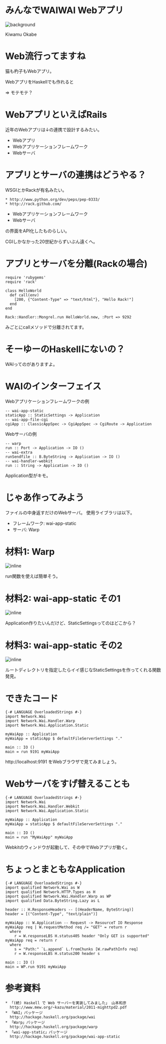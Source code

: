 # みんなでWAIWAI Webアプリ
![background](debian.png)

Kiwamu Okabe

# Web流行ってますね

猫も杓子もWebアプリ。

WebアプリをHaskellでも作れると

=> モテモテ？

# WebアプリといえばRails

近年のWebアプリは↓の連携で設計するみたい。

* Webアプリ
* Webアプリケーションフレームワーク
* Webサーバ

# アプリとサーバの連携はどうやる？

WSGIとかRackが有名みたい。

~~~
* http://www.python.org/dev/peps/pep-0333/
* http://rack.github.com/
~~~

* Webアプリケーションフレームワーク
* Webサーバ

の界面をAPI化したものらしい。

CGIしかなかった20世紀からずいぶん遠くへ。

# アプリとサーバを分離(Rackの場合)

~~~ {.ruby}
require 'rubygems'
require 'rack'

class HelloWorld
  def call(env)
    [200, {"Content-Type" => "text/html"}, "Hello Rack!"]
  end
end

Rack::Handler::Mongrel.run HelloWorld.new, :Port => 9292
~~~

みごとにcallメソッドで分離されてます。

# そーゆーのHaskellにないの？

WAIってのがありますよ。

# WAIのインターフェイス

Webアプリケーションフレームワークの例

~~~ {.haskell}
-- wai-app-static
staticApp :: StaticSettings -> Application
-- wai-app-file-cgi
cgiApp :: ClassicAppSpec -> CgiAppSpec -> CgiRoute -> Application
~~~

Webサーバの例

~~~ {.haskell}
-- warp
run :: Port -> Application -> IO ()
-- wai-extra
runSendfile :: B.ByteString -> Application -> IO ()
-- wai-handler-webkit
run :: String -> Application -> IO ()
~~~

Application型がキモ。

# じゃあ作ってみよう

ファイルの中身返すだけのWebサーバ。
使用ライブラリは以下。

* フレームワーク: wai-app-static
* サーバ: Warp

# 材料1: Warp

![inline](warp_api.png)

run関数を使えば簡単そう。

# 材料2: wai-app-static その1

![inline](staticApp.png)

Application作りたいんだけど、StaticSettingsってのはどこから？

# 材料3: wai-app-static その2

![inline](defaultFileServerSettings.png)

ルートディレクトリを指定したらイイ感じなStaticSettingsを作ってくれる関数発見。

# できたコード

~~~ {.haskell}
{-# LANGUAGE OverloadedStrings #-}
import Network.Wai
import Network.Wai.Handler.Warp
import Network.Wai.Application.Static

myWaiApp :: Application
myWaiApp = staticApp $ defaultFileServerSettings "."

main :: IO ()
main = run 9191 myWaiApp
~~~

http://localhost:9191 をWebブラウザで見てみましょう。

# Webサーバをすげ替えることも

~~~ {.haskell}
{-# LANGUAGE OverloadedStrings #-}
import Network.Wai
import Network.Wai.Handler.Webkit
import Network.Wai.Application.Static

myWaiApp :: Application
myWaiApp = staticApp $ defaultFileServerSettings "."

main :: IO ()
main = run "MyWaiApp" myWaiApp
~~~

Webkitのウィンドウが起動して、その中でWebアプリが動く。

# ちょっとまともなApplication

~~~ {.haskell}
{-# LANGUAGE OverloadedStrings #-}
import qualified Network.Wai as W
import qualified Network.HTTP.Types as H
import qualified Network.Wai.Handler.Warp as WP
import qualified Data.ByteString.Lazy as L

header :: H.ResponseHeaders -- [(HeaderName, ByteString)]
header = [("Content-Type", "text/plain")]

myWaiApp :: W.Application -- Request -> ResourceT IO Response
myWaiApp req | W.requestMethod req /= "GET" = return r
  where
    r = W.responseLBS H.status405 header "Only GET is supported"
myWaiApp req = return r
  where
    s = "Path:" `L.append` L.fromChunks [W.rawPathInfo req]
    r = W.responseLBS H.status200 header s

main :: IO ()
main = WP.run 9191 myWaiApp
~~~

# 参考資料

~~~
* 「(続) Haskell で Web サーバーを実装してみました」 山本和彦
  http://www.mew.org/~kazu/material/2011-mighttpd2.pdf
* 「WAI」パッケージ
  http://hackage.haskell.org/package/wai
* 「Warp」パッケージ
  http://hackage.haskell.org/package/warp
* 「wai-app-static」パッケージ
  http://hackage.haskell.org/package/wai-app-static
~~~
